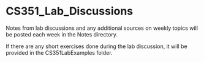 # CS351_Lab_Discussions

Notes from lab discussions and any additional sources on weekly topics will be posted each week in the Notes directory.

If there are any short exercises done during the lab discussion, it will be provided in the CS351LabExamples folder.
